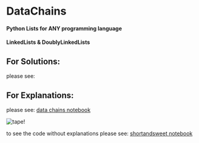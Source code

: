# DataChains
#### Python Lists for ANY programming language
#### LinkedLists & DoublyLinkedLists

## For Solutions:
please see:

## For Explanations:
please see:
[data chains notebook](data_chains.ipynb)

![tape!](res/tape.gif)

to see the code without explanations please see:
[shortandsweet notebook](shortandsweet.ipynb)
